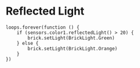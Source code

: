 # Reflected Light

```blocks
loops.forever(function () {
    if (sensors.color1.reflectedLight() > 20) {
        brick.setLight(BrickLight.Green)
    } else {
        brick.setLight(BrickLight.Orange)
    }
})
```